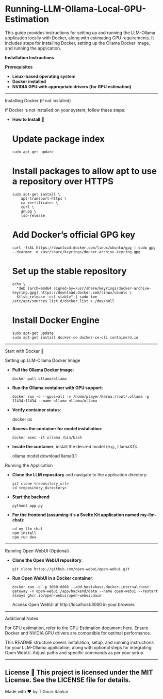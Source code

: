 # Running-LLM-Ollama-Local-GPU-Estimation
This guide provides instructions for setting up and running the LLM-Ollama application locally with Docker, along with estimating GPU requirements. It includes steps for installing Docker, setting up the Ollama Docker image, and running the application.

**Installation Instructions**

**Prerequisites**

  - **Linux-based operating system**
  - **Docker installed**
  - **NVIDIA GPU with appropriate drivers (for GPU estimation)**

---

Installing Docker (if not installed)

If Docker is not installed on your system, follow these steps:
- **How to Install 🚀**
  # Update package index
      sudo apt-get update
      
  # Install packages to allow apt to use a repository over HTTPS
      sudo apt-get install \
          apt-transport-https \
          ca-certificates \
          curl \
          gnupg \
          lsb-release
      
  # Add Docker’s official GPG key
      curl -fsSL https://download.docker.com/linux/ubuntu/gpg | sudo gpg --dearmor -o /usr/share/keyrings/docker-archive-keyring.gpg
      
  # Set up the stable repository
      echo \
        "deb [arch=amd64 signed-by=/usr/share/keyrings/docker-archive-keyring.gpg] https://download.docker.com/linux/ubuntu \
        $(lsb_release -cs) stable" | sudo tee /etc/apt/sources.list.d/docker.list > /dev/null
      
  # Install Docker Engine
      sudo apt-get update
      sudo apt-get install docker-ce docker-ce-cli containerd.io
---

  Start with Docker 🐳
  
  Setting up LLM-Ollama Docker Image

  - **Pull the Ollama Docker image**:
    
        docker pull ollama/ollama

 - **Run the Ollama container with GPU support**:

       docker run -d --gpus=all -v /home/player/karna:/root/.ollama -p 11434:11434 --name ollama ollama/ollama

-  **Verify container status**:

    docker ps

- **Access the container for model installation**:

      docker exec -it ollama /bin/bash

- **Inside the container**, install the desired model (e.g., Llama3.1):

    ollama model download llama3.1

Running the Application

  - **Clone the LLM repository** and navigate to the application directory:

        git clone <repository_url>
        cd <repository_directory>

- **Start the backend**:

      python3 app.py

- **For the frontend (assuming it’s a Svelte Kit application named my-llm-chat)**:

      cd my-llm-chat
      npm install
      npm run dev
  
---

Running Open WebUI (Optional)

  - **Clone the Open WebUI repository**:

        git clone https://github.com/open-webui/open-webui.git

- **Run Open WebUI in a Docker container**:

      docker run -d -p 3000:8080 --add-host=host.docker.internal:host-gateway -v open-webui:/app/backend/data --name open-webui --restart always ghcr.io/open-webui/open-webui:main

    Access Open WebUI at http://localhost:3000 in your browser.
---

Additional Notes

  For GPU estimation, refer to the GPU Estimation document here.
    Ensure Docker and NVIDIA GPU drivers are compatible for optimal performance.

This README structure covers installation, setup, and running instructions for your LLM-Ollama application, along with optional steps for integrating Open WebUI. Adjust paths and specific commands as per your setup.

---

License 📜
This project is licensed under the MIT License. See the LICENSE file for details.
---
Made with ❤️ by T.Gouri Sankar


